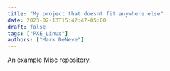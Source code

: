 ```yaml
---
title: "My project that doesnt fit anywhere else"
date: 2023-02-13T15:42:47-05:00
draft: false
tags: ["PXE_Linux"]
authors: ["Mark DeNeve"]
---
```


An example Misc repository.